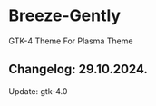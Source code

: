 # Breeze-Gently
GTK-4 Theme For Plasma Theme

Changelog: 29.10.2024.
----------------------

Update: gtk-4.0
